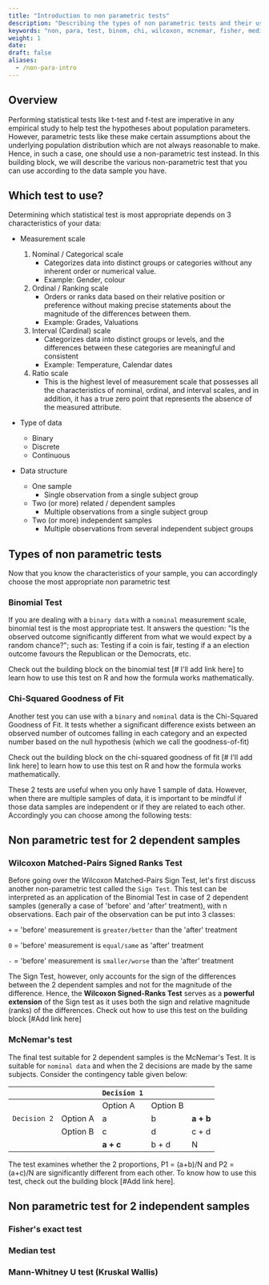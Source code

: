 ```yaml
---
title: "Introduction to non parametric tests"
description: "Describing the types of non parametric tests and their usage"
keywords: "non, para, test, binom, chi, wilcoxon, mcnemar, fisher, median, mann, whitney, kruskal, wallis"
weight: 1
date:
draft: false
aliases:
  - /non-para-intro
---
```


## Overview

Performing statistical tests like t-test and f-test are imperative in any empirical study to help test the hypotheses about population parameters. However, parametric tests like these make certain assumptions about the underlying population distribution which are not always reasonable to make. Hence, in such a case, one should use a non-parametric test instead.
In this building block, we will describe the various non-parametric test that you can use according to the data sample you have.

## Which test to use?
Determining which statistical test is most appropriate depends on 3 characteristics of your data:

- Measurement scale
  1) Nominal / Categorical scale
      - Categorizes data into distinct groups or categories without any inherent order or numerical value.
      - Example: Gender, colour
  2) Ordinal / Ranking scale
      - Orders or ranks data based on their relative position or preference without making precise statements about the magnitude of the differences between them.      
      - Example: Grades, Valuations        
  3) Interval (Cardinal) scale
      - Categorizes data into distinct groups or levels, and the differences between these categories are meaningful and consistent
      - Example: Temperature, Calendar dates
  4) Ratio scale
      - This is the highest level of measurement scale that possesses all the characteristics of nominal, ordinal, and interval scales, and in addition, it has a true zero point that represents the absence of the measured attribute.

- Type of data
  - Binary
  - Discrete
  - Continuous

- Data structure
  - One sample
      - Single observation from a single subject group
  - Two (or more) related / dependent samples
      - Multiple observations from a single subject group
  - Two (or more) independent samples
      - Multiple observations from several independent subject groups

## Types of non parametric tests
Now that you know the characteristics of your sample, you can accordingly choose the most appropriate non parametric test

### Binomial Test
If you are dealing with a `binary data` with a `nominal` measurement scale, binomial test is the most appropriate test. It answers the question: "Is the observed outcome significantly different from what we would expect by a random chance?"; such as: Testing if a coin is fair, testing if a an election outcome favours the Republican or the Democrats, etc.

Check out the building block on the binomial test [# I'll add link here] to learn how to use this test on R and how the formula works mathematically.

### Chi-Squared Goodness of Fit
Another test you can use with a `binary` and `nominal` data is the Chi-Squared Goodness of Fit. It tests whether a significant difference exists between an observed number of outcomes falling in each category and an expected number based on the null hypothesis (which we call the goodness-of-fit)

Check out the building block on the chi-squared goodness of fit [# I'll add link here] to learn how to use this test on R and how the formula works mathematically.

These 2 tests are useful when you only have 1 sample of data. However, when there are multiple samples of data, it is important to be mindful if those data samples are independent or if they are related to each other. Accordingly you can choose among the following tests:

## Non parametric test for 2 dependent samples

### Wilcoxon Matched-Pairs Signed Ranks Test
Before going over the Wilcoxon Matched-Pairs Sign Test, let's first discuss another non-parametric test called the `Sign Test`. This test can be interpreted as an application of the Binomial Test in case of 2 dependent samples (generally a case of 'before' and 'after' treatment), with n observations. Each pair of the observation can be put into 3 classes:

`+` = 'before' measurement is `greater/better` than the 'after' treatment

`0` = 'before' measurement is `equal/same` as 'after' treatment

`-` = 'before' measurement is `smaller/worse` than the 'after' treatment

The Sign Test, however, only accounts for the sign of the differences between the 2 dependent samples and not for the magnitude of the difference. Hence, the **Wilcoxon Signed-Ranks Test** serves as a **powerful extension** of the Sign test as it uses both the sign and relative magnitude (ranks) of the differences. Check out how to use this test on the building block [#Add link here]

### McNemar's test
The final test suitable for 2 dependent samples is the McNemar's Test. It is suitable for `nominal data` and when the 2 decisions are made by the same subjects. Consider the contingency table given below:

|             |               | `Decision 1` |               |    |
|-------------|---------------|--------------|---------------| ----- |
|             |               | Option A| Option B    |       |
| `Decision 2` | Option A | a      | b              | **a + b** |
|             | Option B | c        | d               | c + d |
|             |          | **a + c**    | b + d           | N      |



The test examines whether the 2 proportions, P1 = (a+b)/N and P2 = (a+c)/N are significantly different from each other.
To know how to use this test, check out the building block [#Add link here].

## Non parametric test for 2 independent samples

### Fisher's exact test

### Median test

### Mann-Whitney U test (Kruskal Wallis)
